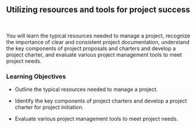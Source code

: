 ## Utilizing resources and tools for project success

<br>

You will learn the typical resources needed to manage a project, recognize the importance of clear and consistent project documentation, understand the key components of project proposals and charters and develop a project charter, and evaluate various project management tools to meet project needs.

### Learning Objectives

- Outline the typical resources needed to manage a project.

- Identify the key components of project charters and develop a project charter for project initiation.

- Evaluate various project management tools to meet project needs.